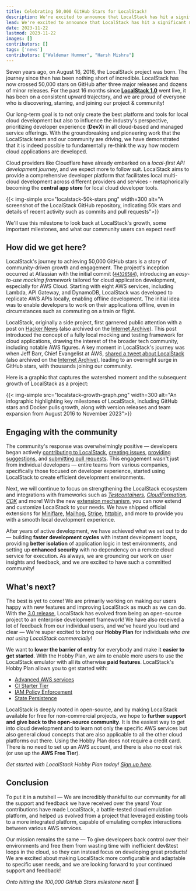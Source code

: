 ```yaml
---
title: Celebrating 50,000 GitHub Stars for LocalStack!
description: We're excited to announce that LocalStack has hit a significant milestone of achieving 50,000 GitHub stars. It has been an incredible journey since we started out to build the best possible cloud developer experience, and we are thrilled to share this news with you!
lead: We're excited to announce that LocalStack has hit a significant milestone of achieving 50,000 GitHub Stars. It's been an incredible journey since we started out to build the best possible cloud developer experience, and we couldn't be happier to share this news with you!
date: 2023-11-22
lastmod: 2023-11-22
images: []
contributors: []
tags: ['news']
contributors: ["Waldemar Hummer", "Harsh Mishra"]
---
```


Seven years ago, on August 16, 2016, the LocalStack project was born. The journey since then has been nothing short of incredible. LocalStack has now crossed 50,000 stars on GitHub after three major releases and dozens of minor releases. For the past 16 months since [**LocalStack 1.0**](https://blog.localstack.cloud/2022-07-13-announcing-localstack-v1-general-availability/) went live, it has been on a consistent upward trajectory, and we are proud of everyone who is discovering, starring, and joining our project & community!

Our long-term goal is to not only create the best platform and tools for local cloud development but also to influence the industry's perspective, prioritizing developer experience (**DevX**) in all cloud-based and managed service offerings. With the groundbreaking and pioneering work that the LocalStack team and our community are driving, we have demonstrated that it is indeed possible to fundamentally re-think the way how modern cloud applications are developed.

Cloud providers like Cloudflare have already embarked on a *local-first API development journey*, and we expect more to follow suit. LocalStack aims to provide a comprehensive developer platform that facilitates local multi-cloud development across different providers and services - metaphorically becoming the **central app store** for local cloud developer tools.

{{< img-simple src="localstack-50k-stars.png" width=300 alt="A screenshot of the LocalStack GitHub repository, indicating 50k stars and details of recent activity such as commits and pull requests">}}

We'll use this milestone to look back at LocalStack's growth, some important milestones, and what our community users can expect next!
 
## How did we get here?

LocalStack's journey to achieving 50,000 GitHub stars is a story of community-driven growth and engagement. The project's inception occurred at Atlassian with the initial commit ([`44326584`](https://github.com/localstack/localstack/commit/44326584#diff-b335630551682c19a781afebcf4d07bf978fb1f8ac04c6bf87428ed5106870f5)), introducing an *easy-to-use mocking framework* tailored for cloud application development, especially for AWS Cloud. Starting with eight AWS services, including Lambda, API Gateway, and DynamoDB, LocalStack was developed to replicate AWS APIs locally, enabling offline development. The initial idea was to enable developers to work on their applications offline, even in circumstances such as commuting on a train or flight.

LocalStack, originally a side project, first garnered public attention with a post on [Hacker News](https://news.ycombinator.com/item?id=13966088) (also archived on the [Internet Archive](https://web.archive.org/web/20231122065745/https://news.ycombinator.com/item?id=13966088)). This post introduced the concept of a fully local mocking and testing framework for cloud applications, drawing the interest of the broader tech community, including notable AWS figures. A key moment in LocalStack's journey was when Jeff Barr, Chief Evangelist at AWS, [shared a tweet about LocalStack](https://twitter.com/jeffbarr/status/846382903210663936) (also archived on the [Internet Archive]()), leading to an overnight surge in GitHub stars, with thousands joining our community.

Here is a graphic that captures the watershed moment and the subsequent growth of LocalStack as a project:

{{< img-simple src="localstack-growth-graph.png" width=300 alt="An infographic highlighting key milestones of LocalStack, including GitHub stars and Docker pulls growth, along with version releases and team expansion from August 2016 to November 2023">}}

## Engaging with the community

The community's response was overwhelmingly positive — developers began actively [contributing to LocalStack](https://github.com/localstack/localstack/graphs/contributors), [creating issues](https://github.com/localstack/localstack/issues), [providing suggestions](https://discuss.localstack.cloud/), and [submitting pull requests](https://github.com/localstack/localstack/pulls). This engagement wasn't just from individual developers — entire teams from various companies, specifically those focused on developer experience, started using LocalStack to create efficient development environments. 

Next, we will continue to focus on strengthening the LocalStack ecosystem and integrations with frameworks such as *[Testcontainers](https://testcontainers.com/), [CloudFormation](https://docs.localstack.cloud/user-guide/aws/cloudformation/), [CDK](https://docs.localstack.cloud/user-guide/integrations/cdk-for-terraform/)* and more! With the new [extension mechanism](https://docs.localstack.cloud/user-guide/extensions/), you can now extend and customize LocalStack to your needs. We have shipped official extensions for [Miniflare](https://miniflare.dev/), [Mailhog](https://github.com/mailhog/MailHog), [Stripe](https://github.com/adrienverge/localstripe), [httpbin](https://httpbin.org/), and more to provide you with a smooth local development experience.

After years of active development, we have achieved what we set out to do — building **faster development cycles** with instant development loops, providing **better isolation** of application logic in test environments, and setting up **enhanced security** with no dependency on a remote cloud service for execution. As always, we are grounding our work on user insights and feedback, and we are excited to have such a committed community!

## What's next?

The best is yet to come! We are primarily working on making our users happy with new features and improving LocalStack as much as we can do. With the [3.0 release](https://blog.localstack.cloud/2023-11-16-announcing-localstack-30-general-availability/), LocalStack has evolved from being an open-source project to an enterprise development framework! We have also received a lot of feedback from our individual users, and we've heard you loud and clear — We're super excited to bring our **Hobby Plan** for individuals *who are not using LocalStack commercially*!

We want to **lower the barrier of entry** for everybody and make it **easier to get started**. With the Hobby Plan, we aim to enable more users to use the LocalStack emulator with all its otherwise **paid features**. LocalStack's Hobby Plan allows you to get started with:

- [Advanced AWS services](https://docs.localstack.cloud/user-guide/aws/feature-coverage/)
- [CI Starter Tier](https://docs.localstack.cloud/user-guide/ci/ci-keys/)
- [IAM Policy Enforcement](https://docs.localstack.cloud/user-guide/security-testing/iam-enforcement/)
- [State Persistence](https://docs.localstack.cloud/references/persistence-mechanism/)

LocalStack is deeply rooted in open-source, and by making LocalStack available for free for non-commercial projects, we hope to **further support and give back to the open-source community**. It is the easiest way to get into cloud development and to learn not only the specific AWS services but also general cloud concepts that are also applicable to all the other cloud platforms out there. Using the Hobby Plan does not require a credit card. There is no need to set up an AWS account, and there is also no cost risk (or use up the **AWS Free Tier**).

*Get started with LocalStack Hobby Plan today! [Sign up here](https://app.localstack.cloud/pricing/).*

## Conclusion

To put it in a nutshell — We are incredibly thankful to our community for all the support and feedback we have received over the years! Your contributions have made LocalStack, a battle-tested cloud emulation platform, and helped us evolved from a project that leveraged existing tools to a more integrated platform, capable of emulating complex interactions between various AWS services.

Our mission remains the same — To give developers back control over their environments and free them from wasting time with inefficient dev&test loops in the cloud, so they can instead focus on developing great products! We are excited about making LocalStack more configurable and adaptable to specific user needs, and we are looking forward to your continued support and feedback!

*Onto hitting the 100,000 GitHub Stars milestone next!* 🚀
